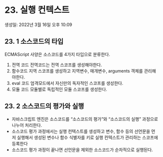 # 23. 실행 컨텍스트

생성일: 2022년 3월 16일 오후 10:09

## 23. 1 소스코드의 타입

ECMAScript 사양은 소스코드를 4가지 타입으로 분류한다.

1. 전역 코드
전역코드는 전역 스코프를 생성해야한다.
2. 함수코드
지역 스코프를 생성하고 지역변수, 매개변수, arguments 객체를 관리해야한다.
3. eval 코드
엄격모드에서 자신만의 독자적인 스코프를 생성한다.
4. 모듈 코드
모듈별로 독립적인 모듈 스코프를 생성한다.

## 23. 2 소스코드의 평가와 실행

- 자바스크립트 엔진은 소스코드를 “소스코드의 평가”와 “소스코드의 실행” 과정으로 나누어 처리한다.
- 소스코드 평가 과정에서는 실행 컨텍스트를 생성하고 변수, 함수 등의 선언문을 먼저 실행해서 생성된 변수나 함수 식별자를 키로 실행 컨텍스트가 관리하는 스코프에 등록한다
- 소스코드 평가 과정이 끝나면 선언문을 제외한 소스코드가 순차적으로 실행된다.

##